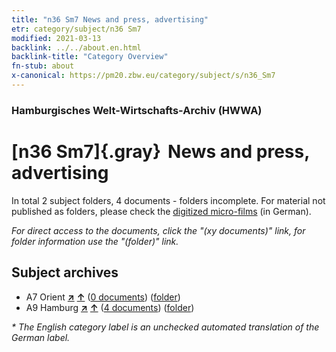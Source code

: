 ```yaml
---
title: "n36 Sm7 News and press, advertising"
etr: category/subject/n36 Sm7
modified: 2021-03-13
backlink: ../../about.en.html
backlink-title: "Category Overview"
fn-stub: about
x-canonical: https://pm20.zbw.eu/category/subject/s/n36_Sm7
---
```


### Hamburgisches Welt-Wirtschafts-Archiv (HWWA)
# [n36 Sm7]{.gray}&#8201; News and press, advertising&#160; 





In total 2 subject folders, 4 documents - folders incomplete.
For material not published as folders, please check the [digitized micro-films](/film/h1_sh.de.html) (in German).

_For direct access to the documents, click the "(xy documents)" link, for folder information use the "(folder)" link._

## Subject archives


- A7 Orient [**&nearr;**](../../../geo/i/140902/about.en.html "Orient (all folders)") [**&uarr;**](../../../geo/about.en.html#A7 "Country category system") (<a href="https://pm20.zbw.eu/dfgview/sh/140902,145714" title="about: Orient : News and press, advertising" target="_blank">0 documents</a>) ([folder](../../../../folder/sh/1409xx/140902/1457xx/145714/about.en.html))
- A9 Hamburg [**&nearr;**](../../../geo/i/140905/about.en.html "Hamburg (all folders)") [**&uarr;**](../../../geo/about.en.html#A9 "Country category system") (<a href="https://pm20.zbw.eu/dfgview/sh/140905,145714" title="about: Hamburg : News and press, advertising" target="_blank">4 documents</a>) ([folder](../../../../folder/sh/1409xx/140905/1457xx/145714/about.en.html))


_* The English category label is an unchecked automated translation of the German label._


